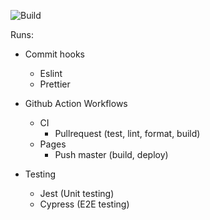 ![Build](https://github.com/MariusChristensen/social-media-client/actions/workflows/ci.yml/badge.svg)

Runs:

- Commit hooks

  - Eslint
  - Prettier

- Github Action Workflows

  - CI
    - Pullrequest (test, lint, format, build)
  - Pages
    - Push master (build, deploy)

- Testing
  - Jest (Unit testing)
  - Cypress (E2E testing)
